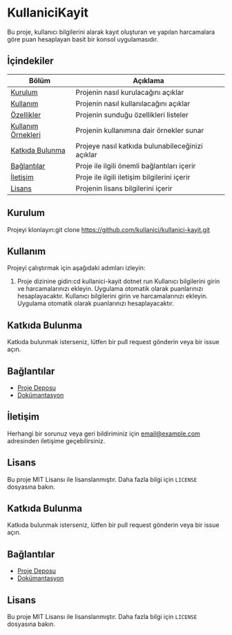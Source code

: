 # KullaniciKayit



Bu proje, kullanıcı bilgilerini alarak kayıt oluşturan ve yapılan harcamalara göre puan hesaplayan basit bir konsol uygulamasıdır.

## İçindekiler

| Bölüm                | Açıklama                                                                 |
|----------------------|--------------------------------------------------------------------------|
| [Kurulum](#kurulum)  | Projenin nasıl kurulacağını açıklar                                      |
| [Kullanım](#kullanım)| Projenin nasıl kullanılacağını açıklar                                   |
| [Özellikler](#özellikler) | Projenin sunduğu özellikleri listeler                                |
| [Kullanım Örnekleri](#kullanım-örnekleri) | Projenin kullanımına dair örnekler sunar                |
| [Katkıda Bulunma](#katkıda-bulunma) | Projeye nasıl katkıda bulunabileceğinizi açıklar            |
| [Bağlantılar](#bağlantılar) | Proje ile ilgili önemli bağlantıları içerir                        |
| [İletişim](#iletişim) | Proje ile ilgili iletişim bilgilerini içerir                            |
| [Lisans](#lisans)    | Projenin lisans bilgilerini içerir                                       |

## Kurulum

Projeyi klonlayın:git clone https://github.com/kullanici/kullanici-kayit.git

## Kullanım

Projeyi çalıştırmak için aşağıdaki adımları izleyin:
1. Proje dizinine gidin:cd kullanici-kayit
dotnet run
Kullanıcı bilgilerini girin ve harcamalarınızı ekleyin. Uygulama otomatik olarak puanlarınızı hesaplayacaktır.
Kullanıcı bilgilerini girin ve harcamalarınızı ekleyin. Uygulama otomatik olarak puanlarınızı hesaplayacaktır.

## Katkıda Bulunma

Katkıda bulunmak isterseniz, lütfen bir pull request gönderin veya bir issue açın.

## Bağlantılar

- [Proje Deposu](https://github.com/kullanici/kullanici-kayit)
- [Dokümantasyon](https://github.com/kullanici/kullanici-kayit/wiki)

## İletişim

Herhangi bir sorunuz veya geri bildiriminiz için [email@example.com](mailto:email@example.com) adresinden iletişime geçebilirsiniz.

## Lisans

Bu proje MIT Lisansı ile lisanslanmıştır. Daha fazla bilgi için `LICENSE` dosyasına bakın.
## Katkıda Bulunma

Katkıda bulunmak isterseniz, lütfen bir pull request gönderin veya bir issue açın.

## Bağlantılar

- [Proje Deposu](https://github.com/kullanici/kullanici-kayit)
- [Dokümantasyon](https://github.com/kullanici/kullanici-kayit/wiki)


## Lisans

Bu proje MIT Lisansı ile lisanslanmıştır. Daha fazla bilgi için `LICENSE` dosyasına bakın.
